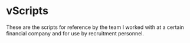# vScripts
These are the scripts for reference by the team I worked with at a certain financial company and for use by recruitment personnel.
